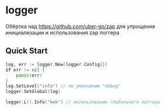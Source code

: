 # logger

Обёртка над https://github.com/uber-go/zap для упрощения инициализации и использования zap логгера

## Quick Start

```go
log, err := logger.New(logger.Config{})
if err != nil {
    panic(err)
}
log.SetLevel("info") // по умолчанию "debug"
logger.SetGlobal(log)

logger.L().Info("kek") // использование глобального логгера
```
